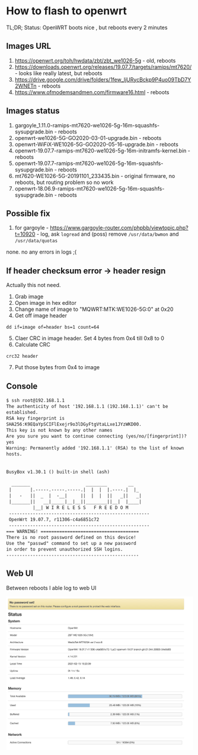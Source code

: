 # How to flash to openwrt

TL;DR; Status: OpenWRT boots nice , but reboots every 2 minutes 

## Images URL

1. https://openwrt.org/toh/hwdata/zbt/zbt_we1026-5g - old, reboots
2. https://downloads.openwrt.org/releases/19.07.7/targets/ramips/mt7620/ - looks like really latest, but reboots
3. https://drive.google.com/drive/folders/1few_ljURycBckp9P4uo09TbD7Y2WNETn - reboots
4. https://www.ofmodemsandmen.com/firmware16.html - reboots

## Images status

1. gargoyle_1.11.0-ramips-mt7620-we1026-5g-16m-squashfs-sysupgrade.bin - reboots
2. openwrt-we1026-5G-GO2020-03-01-upgrade.bin - reboots
3. openwrt-WiFiX-WE1026-5G-GO2020-05-16-upgrade.bin - reboots
4. openwrt-19.07.7-ramips-mt7620-we1026-5g-16m-initramfs-kernel.bin - reboots
5. openwrt-19.07.7-ramips-mt7620-we1026-5g-16m-squashfs-sysupgrade.bin - reboots
6. mt7620-WE1026-5G-20191101_233435.bin - original firmware, no reboots, but routing problem so no work
7. openwrt-18.06.9-ramips-mt7620-we1026-5g-16m-squashfs-sysupgrade.bin - reboots

## Possible fix 

1. for gargoyle - https://www.gargoyle-router.com/phpbb/viewtopic.php?t=10920 - log, ask `logread` and (poss) remove `/usr/data/bwmon` and `/usr/data/quotas`

none. no any errors in logs ;(

## If header checksum error -> header resign

Actually this not need. 

1. Grab image
2. Open image in hex editor
3. Change name of image to "MQWRT:MTK:WE1026-5G:0" at 0x20
4. Get off image header
```
dd if=image of=header bs=1 count=64
```
5. Claer CRC in image header. Set 4 bytes from 0x4 till 0x8 to 0
6. Calculate CRC
```
crc32 header
```
7. Put those bytes from 0x4 to image


## Console

```
$ ssh root@192.168.1.1
The authenticity of host '192.168.1.1 (192.168.1.1)' can't be established.
RSA key fingerprint is SHA256:K9EQaYpSCIFlExejr9o3lDGyFtgVtaLLxe1JYzWKD00.
This key is not known by any other names
Are you sure you want to continue connecting (yes/no/[fingerprint])? yes
Warning: Permanently added '192.168.1.1' (RSA) to the list of known hosts.


BusyBox v1.30.1 () built-in shell (ash)

  _______                     ________        __
 |       |.-----.-----.-----.|  |  |  |.----.|  |_
 |   -   ||  _  |  -__|     ||  |  |  ||   _||   _|
 |_______||   __|_____|__|__||________||__|  |____|
          |__| W I R E L E S S   F R E E D O M
 -----------------------------------------------------
 OpenWrt 19.07.7, r11306-c4a6851c72
 -----------------------------------------------------
=== WARNING! =====================================
There is no root password defined on this device!
Use the "passwd" command to set up a new password
in order to prevent unauthorized SSH logins.
--------------------------------------------------
```

## Web UI

Between reboots I able log to web UI

![Image of console](console.png)